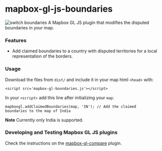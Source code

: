 # mapbox-gl-js-boundaries
![switch boundaries](https://cloud.githubusercontent.com/assets/126868/15373632/3214b158-1d64-11e6-858b-e005c6f44235.gif)
A Mapbox GL JS plugin that modifies the disputed boundaries in your map.

### Features
- Add claimed boundaries to a country with disputed territories for a local representation of the borders.

### Usage
Download the files from `dist/` and include it in your map html `<head>` with:

```
<script src='mapbox-gl-boundaries.js'></script>
```

In your `<script>` add this line after initializing your `map`:
```
mapboxgl.addClaimedBoundaries(map, 'IN'); // Add the claimed boundaries to the map of India
```
**Note** Currently only India is supported.

### Developing and Testing Mapbox GL JS plugins

Check the instructions on the [mapbox-gl-compare](https://github.com/mapbox/mapbox-gl-compare) plugin.
